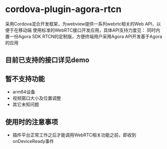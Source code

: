# cordova-plugin-agora-rtcn

采用Cordova混合开发框架，为webview提供一系列webrtc相关的Web API，以便于在移动端
使用标准的WebRTC接口开发应用，具体API支持力度见：
同时内置一份Agora SDK RTCN的定制版，方便终端用户采用Agora API开发基于Agora的应用

## 目前已支持的接口详见demo

## 暂不支持功能

- arm64设备
- 视频窗口大小及位置调整
- 其它未知问题

## 使用时的注意事项

- 插件平台正常工作之后才能调用WebRTC相关功能之前，即收到onDeviceReady事件
